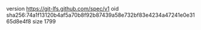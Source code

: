 version https://git-lfs.github.com/spec/v1
oid sha256:74a1f13120b4af5a70b8f92b87439a58e732bf83e4234a47241e0e3165d8e4f8
size 1799
